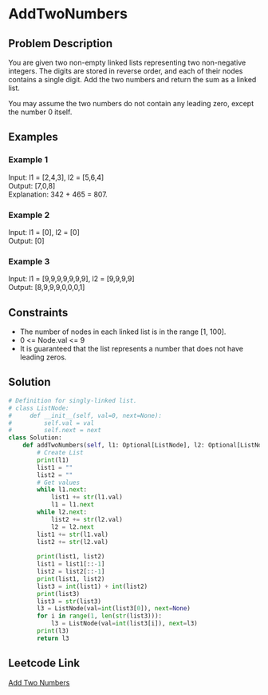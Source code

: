 # AddTwoNumbers

## Problem Description
You are given two non-empty linked lists representing two non-negative integers. The digits are stored in reverse order, and each of their nodes contains a single digit. Add the two numbers and return the sum as a linked list.<br>

You may assume the two numbers do not contain any leading zero, except the number 0 itself.<br>

## Examples
### Example 1
Input: l1 = [2,4,3], l2 = [5,6,4]<br>
Output: [7,0,8]<br>
Explanation: 342 + 465 = 807.<br>

### Example 2
Input: l1 = [0], l2 = [0]<br>
Output: [0]<br>

### Example 3
Input: l1 = [9,9,9,9,9,9,9], l2 = [9,9,9,9]<br>
Output: [8,9,9,9,0,0,0,1] <br>

## Constraints
- The number of nodes in each linked list is in the range [1, 100].
- 0 <= Node.val <= 9
- It is guaranteed that the list represents a number that does not have leading zeros.

## Solution
```python
# Definition for singly-linked list.
# class ListNode:
#     def __init__(self, val=0, next=None):
#         self.val = val
#         self.next = next
class Solution:
    def addTwoNumbers(self, l1: Optional[ListNode], l2: Optional[ListNode]) -> Optional[ListNode]:
        # Create List
        print(l1)
        list1 = ""
        list2 = ""
        # Get values
        while l1.next:
            list1 += str(l1.val)
            l1 = l1.next
        while l2.next:
            list2 += str(l2.val)
            l2 = l2.next
        list1 += str(l1.val)
        list2 += str(l2.val)
        
        print(list1, list2)
        list1 = list1[::-1]
        list2 = list2[::-1]
        print(list1, list2)
        list3 = int(list1) + int(list2)
        print(list3)
        list3 = str(list3)
        l3 = ListNode(val=int(list3[0]), next=None)
        for i in range(1, len(str(list3))):
            l3 = ListNode(val=int(list3[i]), next=l3)
        print(l3)
        return l3
```

## Leetcode Link
[Add Two Numbers](https://leetcode.com/problems/add-two-numbers/)
